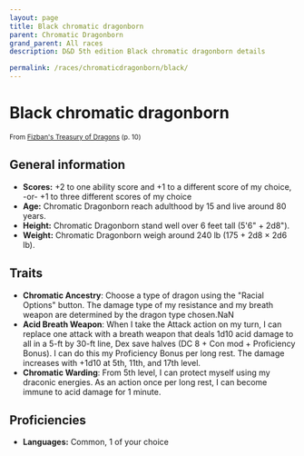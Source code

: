 ```yaml
---
layout: page
title: Black chromatic dragonborn
parent: Chromatic Dragonborn
grand_parent: All races
description: D&D 5th edition Black chromatic dragonborn details

permalink: /races/chromaticdragonborn/black/
---
```


# Black chromatic dragonborn

<small>From <a target="_blank" href="https://dnd.wizards.com/products/treasury-dragons">Fizban's Treasury of Dragons</a> (p. 10)</small>


## General information

- **Scores:** +2 to one ability score and +1 to a different score of my choice, -or- +1 to three different scores of my choice
- **Age:** Chromatic Dragonborn reach adulthood by 15 and live around 80 years.
- **Height:** Chromatic Dragonborn stand well over 6 feet tall (5'6" + 2d8").
- **Weight:** Chromatic Dragonborn weigh around 240 lb (175 + 2d8 × 2d6 lb).

## Traits

- **Chromatic Ancestry**: Choose a type of dragon using the "Racial Options" button. The damage type of my resistance and my breath weapon are determined by the dragon type chosen.NaN
- **Acid Breath Weapon**: When I take the Attack action on my turn, I can replace one attack with a breath weapon that deals 1d10 acid damage to all in a 5-ft by 30-ft line, Dex save halves (DC 8 + Con mod + Proficiency Bonus). I can do this my Proficiency Bonus per long rest. The damage increases with +1d10 at 5th, 11th, and 17th level.
- **Chromatic Warding**: From 5th level, I can protect myself using my draconic energies. As an action once per long rest, I can become immune to acid damage for 1 minute.

## Proficiencies

- **Languages:** Common, 1 of your choice